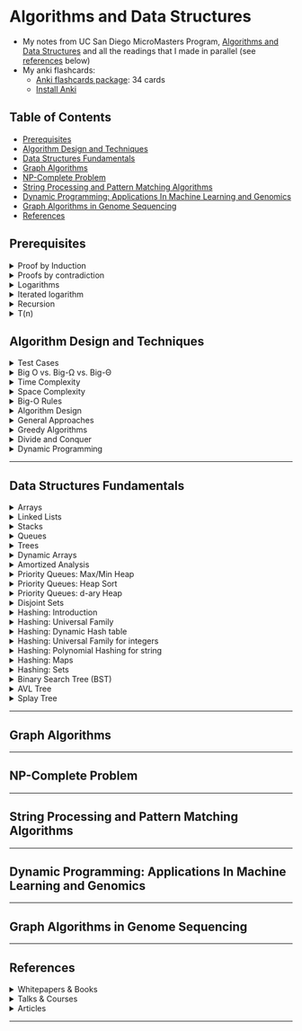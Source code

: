 # Algorithms and Data Structures

- My notes from UC San Diego MicroMasters Program, [Algorithms and Data Structures](https://www.edx.org/micromasters/ucsandiegox-algorithms-and-data-structures) and all the readings that I made in parallel (see [references](#references) below)
- My anki flashcards:
    - [Anki flashcards package](https://github.com/hamidgasmi/AlgorithmsDataStructures/blob/master/algorithms-datastructures_ankiflashcard.apkg): 34 cards
    - [Install Anki](https://apps.ankiweb.net/)

## Table of Contents
- [Prerequisites](#prerequisites)
- [Algorithm Design and Techniques](#algorithm-design-and-techniques)
- [Data Structures Fundamentals](#data-structures-fundamentals)
- [Graph Algorithms](#graph-algorithms)
- [NP-Complete Problem](#np-complete-problem)
- [String Processing and Pattern Matching Algorithms](#string-processing-and-pattern-matching-algorithms)
- [Dynamic Programming: Applications In Machine Learning and Genomics](#dynamic-programming-applications-in-machine-learning-and-genomics)
- [Graph Algorithms in Genome Sequencing ](#graph-algorithms-in-genome-sequencing)
- [References](#references)

## Prerequisites

<details>
<summary>Proof by Induction</summary>

- It allows to prove a statement about an arbitrary number n by:
    - 1st proving it's true when n is 1 and then 
    - assuming it's true for n = k and showing it's true for n = k + 1
- [For more details](http://comet.lehman.cuny.edu/sormani/teaching/induction.html)

</details>

<details>
<summary>Proofs by contradiction</summary>

- It allow to prove a proposition is valid (true) by showing that assuming the proposition to be false leads to a contradiction
- [For more details](https://en.wikipedia.org/wiki/Proof_by_contradiction)

</details>

<details>
<summary>Logarithms</summary>

- See [this](https://www.khanalscademy.org/math/algebra2/x2ec2f6f830c9fb89:logs/x2ec2f6f830c9fb89:log-intro/a/intro-to-logarithms)

</details>

<details>
<summary>Iterated logarithm</summary>

- It's symbolized: **log∗(n)**: 
- It's the number of times the logarithm function needs to be applied to n before the result is ≤ 1
-      Log*(n) = 0 if n ≤ 1 = 1 + Log* (Log (n)) if n > 1
-      n                           Log*(n)
       n = 1                        0
       n = 2                        1
       n ∈ {3, 4}                   2
       n ∈ {5,..., 16}              3
       n ∈ {17, ..., 65536}         4
       n ∈ {65537,..., 2^65536}     5

</details>

<details>
<summary>Recursion</summary>

- To [Get Started](https://www.khanacademy.org/computing/computer-science/algorithms/recursive-algorithms/a/recursion)
- Stack optimization and Tail Recursion

</details>

<details>
<summary>T(n)</summary>

- It's the number of lines of code executed by an algorithm

</details>    


## Algorithm Design and Techniques

<details>
<summary>Test Cases</summary>

- **Boundary** values
- **Biased**/**Degenerate** tests cases
    - They're particular in some sense
    - See example for each data structure below
- **Randomly** generated cases and **large** dataset:
    - It's to check random values to catch up cases we didn't think about
    - It's also to check how long it takes to process a large dataset
    - Implement our program as a function **solve(dataset)**
    - Implement an additional procedure **generate()** that produces a random/large dataset 
    - E.g., if an input to a problem is a sequence of integers of length 1 ≤ n ≤ 10^5, then: 
        - Generate a sequence of length 10^5, 
        - Pass it to our solve() function, and 
        - Ensure our algorithm outputs the result quickly: we could measure the duration time
- **Stress** testing:
    - Implement a slow but simple and correct algorithm
    - Check that both programs produce the same result (this is not applicable to problems where the output is not unique) 
    - Generate random test cases as well as biased tests cases
- When dealing with **numbers**:
    - Think about number size: Int. Long, ... ?
    - If there is any division: division by 0; Precision?
    - Integers Biased cases: a **Prime/Composite** number; an **Even/Odd** number
- When dealing with **String**:
    - Biased/Degenerate tests: 
        - Empty string
        - A strings that contains a sequence of a single letter (“aaaaaaa”) or 2 letters ("abbaabaa") as opposed to those composed of all possible Latin letters
    - Encoding (ASCII, UTF-8, UTF-16)?
    - Special characters
    - such as those with only small numbers or a small range of large numbers, 
- When dealing with **arrays/lists**:
    - Biased/Degenerate tests: 
        - It's empty
        - It contains only small numbers or a small range of large numbers
    - It contains **few** elements: 1, 2
    - It contains **many** elements: 10^6
    - It contains same elements: min value only (0 for integers), max value only (2^32 for integers), any specific value
- When dealing with **Trees**:
    - Biased/Degenerate tests: a tree which consists of a linked list, binary trees, stars
- When dealing with **Graphs**:
    - Biased/Degenerate tests: a graph which consists of a linked list, a tree, a disconnected graph, a complete graph, a bipartite graph

</details>

<details>
<summary>Big O vs. Big-Ω vs. Big-Θ</summary>

- **Big-Ω** (Omega):
    - It's a lower bound of a function
    - A function f(n) = Ω(g(n)), if there're positive constants C and k, such that 0 ≤ C g(n) ≤ f(n) for all n ≥ k
    - E.g., f(n) = n^2 + n = Ω(n) because n ≤ f(n) for n ≥ 1
    - ![Example](https://xlinux.nist.gov/dads/Images/omegaGraph.gif)
    - It's NOT used in the industry
- **Big-O**:
    - It's an upper bound of a function
    - A function f(n) = O(g(n)), if there're positive constants C and k, such that 0 ≤ f(n) ≤ C g(n) for all n ≥ k
    - E.g., f(n) = n^2 = O(n^3) because f(n) ≤ n^3 for k ≥ 1
    - ![Example](https://upload.wikimedia.org/wikipedia/commons/8/89/Big-O-notation.png)
    - It's used in the Industry with a different definition (see below, Big-Theta)
- **Big-Θ** (Theta):
    - A function f grows at same rate as a function g
    - If f = Ω(g) and f = O(g)
    - E.g., f(n) = n^2 + n = Θ(n^2) because n^2 ≤ f(n) ≤ n^2 for k ≥ 1
    - It's used in the industry as Big-O
- **Small-o**:
    - A function f is o(g) if f(n)/g(n) → 0 as n → ∞
    - f grows slower than g
    - It's NOT used in the industry
- [For more details](https://www.khanacademy.org/computing/computer-science/algorithms/asymptotic-notation/a/asymptotic-notation)

</details>

<details>
<summary>Time Complexity</summary>

- It describes the rate of increase of an algorithm
- It describes how an algorithm scales when input grows
- Big-O notation is used
- It's also called **Asymptotic runtime**:
    - It's only asymptotic
    - It tells us about what happens when we put really big inputs into the algorithm
    - It doesn't tell us anything about how long it takes
    - Its hidden constants:
        - They're usually moderately small, and therefore, we have something useful
        - They're could be big
    - Sometimes an algorithm A with worse Big-O runtime than algorithm B:
        - Algorithm A is worse asymptotically on very large inputs than algorithm B does
        - But algorithm A is better for all practical sizes and very large inputs couldn't be stored 
- E.g., O(1), O(n), O(n^2) , O(Log n), O(n log n), O(2^n)
- [Data structure and theirs related algorithms time complexity](https://www.bigocheatsheet.com/)

</details>

<details>
<summary>Space Complexity</summary>

- It describes the amount of memory - or space - required for an algorithm
- It useful to compare the performance of algorithms
    - Input size from which an algorithm will experience unsufficient memory (RAM) and start using Disk lookups
- Big O notation and concept are used 

</details>

<details>
<summary>Big-O Rules</summary>

- **Drop the constants**: we'll use O(n) instead of O(2 n)
- **Drop the Non-Dominant Terms**: we'll use O(n^2) instead of O(n^2 + n) or O(n) instead of O(n + log n) 
- Multi-Part Algorithms - Add: **O(A+B)**
    - When an algorithm is in the form 
    - Do A, 
    - When you're done, Do B
- Multi-Part Algorithms - Multiply: **O(A*B)**
    - When an algorithm is in the form: 
    - Do B for each time you do A
- **Amortized Time**
    - When the worst case happens once a while 
    - But once it happens, it won't happen again for so long that the cost is "amortized" 
    - E.g., insert in a dynamic resizing array (an array list): 
        - It's implemented with an array 
        - When the array hits its capacity, it will create a new array with double the capacity and copy all the elements over to the new array
        - Insert time complexity in expected case (the array isn't full): O(1)
        - Insert time complexity in worst case (the array is full): O(n)
        - Insert time complexity for n inserts: O(n) (for n expected cases) + O(w * n) (w worst cases): O((w+1)n) = O(n)
        - The amortization time for each insertion (the time complexity for n inserts divided by n): O(1)
- **Log n** runtimes: O(log n)
    - It when the number of elements in a problem space is halved each time (or divided by n) 
    - E.g. **Dichotomic search**: search in a sorted array
- The base of Log(n) isn't import
    - E.g. O(Log2 n) = O(Log3 n) = O(Log n) 
- **Recursive Runtimes**, a recursive algorithm usually is defined by:
    - Its **depth**: n and the **number of times each recursive call branches** (itself). 
    - **Time complexity: O(branchesNbr^n)** 
    - **Space complexity: O(n)**
    - E.g., Fibonacci Recursive time complexity: O(2^n)
    - E.g., Fibonacci Space complexity: O(n): because only O(N) nodes exist at any given time 
- The **base of an Exponent**:
    - Log(8^n) is completely different than Log(2^n)
 
</details>

<details>
<summary>Algorithm Design</summary>

- **Reading problem statement**: 
    - The problem statement specifies the input-output format, the constraints for the input data as well as time and memory limits 
    - Our goal is to implement a fast program that solves the problem and works within the time and memory limits
    - Question inputs:
        - **String**: Encoding (ASCII, UTF-8, UTF-16)?, Special characters?
        - **Number**: Size (Int. Long, ...)? Precision, Rounding?
- **Build your intuition**:
    - *In progress*
- **Designing an algorithm**: 
    - When the problem statement is clear, start designing an algorithm and 
    - Don’t forget to **prove that it works correctly**
    - Don't forget to **estimate its expected running time**:
        - E.g.
        -       Time Complexity:     O(n^2)                  O(n log n)
                    Machine ops:      10^9                   10^9
                              n:      10^5                   10^5
                 Estimated Time:      > 10s (10^10/10^9)     < 1 ms (10^5*log(10^5)/10^9)
- **Implementing an algorithm**: 
    - After you developed an algorithm, start implementing it in a programming language
- **Testing and debugging your program** 
    - Testing is the art of revealing bugs
    - 1st start with **simple test cases**: 
        - Small dataset
        - Make sure our program produces correct results
    - 2nd check **degenerate** cases: see test cases section above
    - 3rd check **boundary** values: see test cases section above
    - 4th check **randomly** generated cases
    - 5th check **large** dataset: see test cases section above
    - 6th finish with **stress** testing: see test cases section above

</details>

<details>
<summary>General Approaches</summary>

- **Tournament** approach:
    - To find the kth largest number in an array, compare each paire of 2 elements together
    - compare(elem 0, elem 1), compare(elem 2, elem 3)...
    - O(n + log(n) − 2)
- **Euclidean** Algorithm

</details>

<details>
<summary>Greedy Algorithms</summary>

- **Greedy Strategy**:
    - **1. Make a greedy choice**
    - **2. Prove that it is a safe choice**
    - **3. Reduce to a subproblem**
    - **4. Solve the subproblem (Iterate)**
    - E.g. Problem, Queue of Patients:
        - n patients have come to the doctor’s office at same time
        - Ti is the time needed for treatment of the i-th patient
        - They can be treated in any order 
        - Output: Arrange the patients in such a queue that the total waiting time is minimized
    - E.g. Solution:
        - Make a greedy choice: choose the patient (Pi) with the smallest treatment time (with the minimum Ti)
        - Prove that it's a safe choice
        - Reduce to a smaller problem: remove Pi from the queue
        - Iterate: Treat all the remaining patients in such order as to minimize their total waiting time as if there wasn't 1st patient
- **Subproblem** 
    - It's a similar problem of smaller size
    - Minimum total waiting time for n patients = (n − 1) · T min + minimum total waiting time for n − 1 patients without T min
    - Min total waiting time for n = 4 partients: (15, 10, 25, 20) = (4 - 1) * 10 + Min total waiting time for (15, 25, 20)
- **Safe Choice**:
    - It's a greedy choice which there's an optimal solution consistent with this 1st choice
    - It requires to **prove** that a greedy choice is safe
    - E.g. Queue of Patients: 
        - If we prove that there's an optimal solution that starts with treating a patient with the minimum treatment time
        - Therefore such a choice is a safe choice
        - However, if we choose a patient with the maximum treatment time, there's not an optimal solution that starts with it
        - Therefore such a choice isn't a safe choice
- E.g. Fractional Knapsack (or Backpack) Problem:
    - N items with total weight and total value (Wi, Vi)
    - A Backpack with a capacity W
    - Goal: Maximize value ($) while limiting total weight (kg)
    - It's possible to take fraction of items
    - Item 1: (6, $30), Item 2 (3, $14), Item 3 (4, $16), Item 4 (2, $9)
        - Knapsack capacity: 10
        - Value per Unit: Item 1: $5; Item2: $4.66; Item3: $4; Item4: $4.5
        - Solution: 6 * $5 + 3 * $4.666 + 1 * $4.5 (fraction of item4) = $48.5

</details>

<details>
<summary>Divide and Conquer</summary>

- **Divide**: Break into non-overlapping subproblems of the same type
- **Conquer**:
    - Solve subproblems: each one indepently of the others
    - Combine results
- Implementation: it's often implemented with a **recursive** algorithm
- Calculate its Time Complexity:
    - Define a corresponding **recurrence relation**, **T**
        - It's an equation recursively defining a sequence of values
        - For Linear Search *T(n) = T(n - 1) + c*; *T(0) = c*
        - *c* is the runtime for a constant amount of work: checking high vs. low indexes; if A[low] == key); preparing the parameters for the recursive call
        - *T(0)* is the runtime for the **base case** of the recursion (empty array): checking high vs. low indexes, returning not found
        - For Binary Search *T(n) = T(n/2) + c*; *T(0) = c*
    - Determine **worst-case runtime**, T(n) from the recurrence relation
        - Look at the **recursion tree**
        - For Linear Search T(n) = T(n - 1) + c = T(n - 2) + 2 * c = n * c = T(n) = Θ(n)
        - For Binary Search T(n) = T(n/2) + c = T(n/2^2) + 2 * c = T(n/2^3) + 3 * c = Θ(log2 n) = Θ(log n)
- Optionally, create iterative solution
    - It allows to save space
- For more details:
    - [Binary Search](https://www.khanacademy.org/computing/computer-science/algorithms/binary-search/a/binary-search)
    - **Merge Sort**
        - [Course Material](https://github.com/hamidgasmi/algorithms-datastructures/blob/master/1_algorithm_design_and_techniques/week4_divide_and_conquer/03_divide_and_conquer_4_sorting.pdf)
        - [Merge Sort on khanacademy](https://www.khanacademy.org/computing/computer-science/algorithms#merge-sort)
    - **Quick Sort**
        - It's more efficient in practice than Merge Sort
        - Average Time Complexity: O(n log n)
        - Time Complexity in the worst case: O(n^2)
        - [Course Material](https://github.com/hamidgasmi/algorithms-datastructures/blob/master/1_algorithm_design_and_techniques/week4_divide_and_conquer/03_divide_and_conquer_5_quicksort.pdf)
        - [Quick Sort on khanacademy](https://www.khanacademy.org/computing/computer-science/algorithms#quick-sort)
        - [Deterministic and Randomized Quicksort](http://faculty.cs.tamu.edu/klappi/csce411-f12/csce411-set13.pdf)
        - [3 way partition Quick Sort](https://www.geeksforgeeks.org/3-way-quicksort-dutch-national-flag/)
        - [Quick Sort Recursive Tail Elimination](https://www.geeksforgeeks.org/quicksort-tail-call-optimization-reducing-worst-case-space-log-n/)
        - [Quick Sort wth deterministic pivot selection heuristic]:
            - The pivot could be the median of the 1st, middle, and last element
            - If the recursion depth exceeds a certain threshold ***c log n***, the algorithm switches to heap sort
            - It's a simple but heuristic approach:: it's not guaranteed to be optimal
            - The time complexity is: O(n log n) in the worst case
    - [Counting Sort](https://www.geeksforgeeks.org/counting-sort/)

</details>

<details>
<summary>Dynamic Programming</summary>

- It's a general algorithmic design technique: Approach can be used to solve many kinds of problems
- It's Frequently used for optimization problems: finding best way to do something
- It's typically used when brute-force solution is to enumerate all possibilities:
    - May not know which subproblems to solve, so we solve many or all!
    - Reduce number of possibilities by:
        - Finding optimal solutions to subproblems
        - Avoiding non-optimal subproblems (when possible)
        - Frequently gives a polynomial algorithm for brute force exponential one
- It's like Divide and Conquer:
    - General design technique
    - Uses solutions to subproblems to solve larger problems
    - Difference: Dynamic Programming subproblems typically overlap
- It's an alternative for Recursive algorithms:
    - Recursive algorithms may be not efficient: they could do a compute several times
    - E.g. Money change problem MinCoin(40 cents) in Tanzania:
    - MinCoin(40s) = 1 + Min( MinCoin(40c - 1c), MinCoin(40c - 5c), MinCoin(40c - 10c), MinCoin(40c - 20c), MinCoin(40c - 25c))
    - MinCoin(20c) is computed at least 4 times: MinCoin(40c - 1c), MinCoin(40c - 5c), MinCoin(40c - 10c), MinCoin(40c - 20c)
- It's an alternative for Greedy Algorithms: 
    - When there is not a safe choice
    - E.g.1, Money change problem MinCoin(40 cents) in US:
        - US coins <<< 40c: 1c, 5c, 10c, 25c
        - A Greedy choice: take the max coin such that coin <<< 40c
        - Result: 3 coins: 40c = 1 * 25c + 1 * 10c + 1 * 5c
        - Here this choice is safe
    - E.g.2, Money change problem MinCoin(40 cents) in Tanzania:
        - Tanzanian coins <<< 40c: 1c, 5c, 10c, 20c, 25c
        - A greedy choice: take the max coin such that the coin <<< 40c
        - Result: 3 coins: 40c = 1 * 25c + 1 * 10c + 1 * 5c
        - Here this choice isn't safe: 40c = 2 * 20c
- Steps:
    - Express a solution mathematically
        - **Cut and Paste Trick Dynamic Programming**:
        - Cut and paste proof: optimal solution to problem must use optimal solution to subproblem: otherwise we could remove suboptimal solution to subproblem and replace it with a better solution, which is a contradiction
        - [For more details](https://stackoverflow.com/questions/9553162/what-is-the-cut-and-paste-proof-technique)
    - Express a solution recursively
    - Either develop a **bottom up algorithm**:
        - Find a bottom up algorithm to find the optimal value
        - Find a bottom up algorithm to construct the solution
    - Or develop a **memoized recursive algorithm**
- **Alignment game** (String Comparison):
    - Remove all symbols from 2 strings in such a way that the number of points is maximized:
    - Remove the 1st symbol from **both** strings: 1 point if the symbols match; 0 if they don't
    - Remove the 1st symbol from **one** of the strings: 0 point
    - E.g.,:    
        -       A T G T T A T A  => A T - G T T A T A
                A T C G T C C    => A T C G T - C - C
                                   +1+1  +1+1         = +4
    - **Sequence Alignment**:
        - It's a 2-row matrix
        - 1st row: symbols of the 1st string (in order) interspersed by "-"
        - 2nd row: symbols of the 2nd string (in order) interspersed by "-"
        - E.g.:  
        -        A T - G T T A T C
                 A T C G T - C - C
                     ^-Del ^--Insert.
        - **Alignment score**: 
            - Premium (**+1**) for every **match** 
            - Penalty (**-μ**) for every **mismatch**
            - Penatly (**-σ**) for every **indel** (insertion/deletion)
            - E.g.:
            -  A T - G T T A T A
               A T C G T - C - C
              +1+1-1+1+1-1-0-1+0 = +1
        - **Optimal alignment**:
            - Input: 2 strings, mismatch penatly μ, and indel penalty σ
            - Output: An alignment of the strings maximizing the score
    - **Common Subsequence**: **Matches** in an alignment of 2 strings form their **common subsequence**
        - E.g. 
        -      A T - G T T A T C
               A T C G T - C - C
               AT    G T 
              (ATGT) is a common subsequence
- **Longest common subsequence**:
    - Input: 2 strings
    - Output: A longest common subsequence of these strings
    - It corresponds to **highest alignment score** with **μ = σ = 0** (maximizing the score of an alignment)
- **Edit distance**
    - Input: 2 strings
    - Output: the **minimum number of operations** (insertions, deletions, and substitutions of symbols) **to transform one string into another**
    - It corresponds to the **minimum number of mismatches and indels** in an alignment of 2 strings (among all possible alignments)
    - E.g.: 
    -       E D I - T I N G -
            - D I S T A N C E
            ^-Del ^-Ins.----^
    - **Minimizing edit distance = Maximizing Alignment score**
    - Let ***D(i,j)*** be the edit distance of an *i*-prefix *A*[1... *i*] and a *j*-prefix *B*[1.... *j*]
    - ***D(i,j) = MIN(D(i,j-1) + 1, D(i-1,j) + 1, D(i-1,j-1) + 1) if A[i] <> B[j]*** OR
    - ***D(i,j) = MIN(D(i,j-1) + 1, D(i-1,j) + 1, D(i-1,j-1)) if A[i] = B[j]***
- **Reconstructing an **Optimal Alignment**:
    - It could be done by backtracking pointers that are stored in the edit distance computation matrix
- E.g., Discrete Knapsack problem
    - N items with total weight Wi (Kg) and total value Vi ($)
    - A Backpack with a capacity W
    - Each item is either taken or not
    - Goal: Maximize value ($) while limiting total weight (kg)
    - Discrete Knapsack with unlimited repetitions quantities:
        - Input: Weights (W1,..., Wn) and values (V1,..., Vn) of n items; total weight W (Vi’s, Wi’s, and W are non-negative integers)
        - Output: The maximum value of items whose weight doesn't exceed W 
        - Each item can be used any number of times
        - Item 1 (6, $30), Item 2 (3, $14), Item 3 (4, $16), Item 4 (2, $9)
        - Knapsack capacity: 10
        - Solution: 6 ($30) + 2 ($9) + 2 ($9) = $48
        - Greedy Algorithm doesn't work: 6 ($30) + 
    - Discrete Knapsack without one of each repetitions item:
        - Input: Weights (W1,..., Wn) and values (V1,..., Vn) of n items; total weight W (Vi’s, Wi’s, and W are non-negative integers)
        - Output: The maximum value of items whose weight doesn't exceed W 
        - Each item can be used at most once
        - Item 1 (6, $30), Item 2 (3, $14), Item 3 (4, $16), Item 4 (2, $9)
        - Knapsack capacity: 10
        - Solution: 6 ($30) + 4 ($16) = $46
    - Greedy Algorithm fails:
        - Item1 (6, $30), Item2 (3, $14), Item3 (4, $16), Item4 (2, $9)
        - Value per Unit: Item 1: $5; Item2: $4.66; Item3: $4; Item4: $4.5
        - 6 ($30) + 3 ($14) = 9 items ($44)
        - taking an element of maximum value per unit of weight is not safe!
- For more details:
    - [Course material](https://github.com/hamidgasmi/algorithms-datastructures/blob/master/1_algorithm_design_and_techniques/week5_and_6_dynamic_programming/04_dynamic_programming_2_editdistance.pdf)
    - [Advanced dynamic programming lecture notes]() by Jeff Erickson
    - [How Do We Compare Biological Sequences?](https://www.youtube.com/playlist?list=PLQ-85lQlPqFNmbPEsMoxb5dM5qtRaVShn) by Phillip Compeau and Pavel Pevzner
- For more details:
    - [Money change problem: Greedy vs. Recursive vs. Dynamic Programming](https://github.com/hamidgasmi/algorithms-datastructures/blob/master/1_algorithm_design_and_techniques/week5_and_6_dynamic_programming/04_dynamic_programming_1_changeproblem.pdf)
    - [Dynamic Programming](https://www.geeksforgeeks.org/dynamic-programming/) in geeksforgeeks
    - [Dynamic Programming](https://www.radford.edu/~nokie/classes/360/dynprog.html)

</details>

---

## Data Structures Fundamentals

<details>
<summary>Arrays</summary>

- It's a contiguous area of memory
- It's consisting of equal-size elements indexed by contiguous integers
- **1-D Array**: accessing **array[i]** consists of accessing the memory address: **array_addr + elem_size × (i − first_index)**
- **2-D Array**:
    - It could be laid out in **Row-Major order**:
        - Its 2nd index (column) changes most rapidly
        - Its elements are laid out as follow: (1,1), (1,2), (1,3), ..., (2,1), (2,2),...
        - Accessing **[i][j]** consists of accessing the memory address: **array_addr + elem_size × [row_lenth * (i  − 1st_row_index) + (j − 1st_column_index)]**
    - It could be laid out in **Column-Major order**:
        - Its 1st index (row) changes most rapidly
        - Its elements are laid out as follow: (1,1), (2,1), (2,1), ..., (1,2), (2,2),...
        - Accessing **[i][j]** consists of accessing the memory address: **array_addr + elem_size × [column_lenth * (j  − 1st_column_index) + (i − 1st_row_index)]**
- Time Complexity and Operations:
    -                     Read    Remove   Add
            Beginning:    O(1)     O(n)    O(n) 
                  End:    O(1)     O(1)    O(1)
               Middle:    O(1)     O(n)    O(n)
- Programming Languages:
    - Python: there is no static array data structure
- For more details:
    - [Arrays and Lists Course](https://github.com/hamidgasmi/algorithms-datastructures/blob/master/2-data-sructures-fundamentals/1_basic_data_structures/01_1_arrays_and_lists.pdf)

</details>

<details>
<summary>Linked Lists</summary>

- Singly-Linked List
    -                APIs                Time (wout tail)   Time (w tail)         Description 
                PushFront(Key):               O(1)                                 Aadd to front
                Key TopFront():               O(1)                                 Return front item
                    PopFront():               O(1)                                 Remove front item
                 PushBack(Key):               O(n)              O(1)               Add to back
                 Key TopBack():               O(n)              O(1)               Return back item
                     PopBack():               O(n)                                 Remove back item
             Boolean Find(Key):               O(n)                                 Is key in list?
                    Erase(Key):               O(n)                                 Remove key from list
               Boolean Empty():               O(1)                                 Empty list?
          AddBefore(Node, Key):               O(n)                                 Adds key before node
           AddAfter(Node, Key):               O(n)                                 Adds key after node 
- **Doubly-Linked List**:
    - Its node consists of a key, a pointer to the next node and a pointer to the previous node
    -                APIs                    Time (wout tail)   Time (w tail)
                PushFront(Key):               O(1)                                 
                Key TopFront():               O(1)                                 
                    PopFront():               O(1)                                 
                 PushBack(Key):               O(n)              O(1)               
                 Key TopBack():               O(n)              O(1)               
                     PopBack():               O(n)              O(1)                 
             Boolean Find(Key):               O(n)                                 
                    Erase(Key):               O(n)                                 
               Boolean Empty():               O(1)                                 
          AddBefore(Node, Key):               O(n)
           AddAfter(Node, Key):               O(n)
- Programming Languages:
    - Python:
- For more details:
    - [Arrays and Lists Course](https://github.com/hamidgasmi/algorithms-datastructures/blob/master/2-data-sructures-fundamentals/1_basic_data_structures/01_1_arrays_and_lists.pdf)

</details>

<details>
<summary>Stacks</summary>

- For more details:
    - [Stacks and Queues Course](https://github.com/hamidgasmi/algorithms-datastructures/blob/master/2-data-sructures-fundamentals/1_basic_data_structures/01_2_stacks_and_queues.pdf)
- Programming Languages:
    - Python:

</details>

<details>
<summary>Queues</summary>

- For more details:
    - [Stacks and Queues Course](https://github.com/hamidgasmi/algorithms-datastructures/blob/master/2-data-sructures-fundamentals/1_basic_data_structures/01_2_stacks_and_queues.pdf)
- Programming Languages:
    - Python:

</details>

<details>
<summary>Trees</summary>

- It is empty, or a node with a key, and a list of child trees
- Terminology:
    - A **Root**: top node in the tree
    - A **child** has a line down directly from a **parent**
    - An **Ancestor** is a parent, or a parent of parent, etc.
    - **Descendant** is a child, or a child of child, etc.
    - A **Sibling** is sharing the same parent
    - A **Leaf** is a node without children
    - An **Interior node** is a node that isn't a leaf
    - An **Edge** is a link between two nodes
    - A **Level**: 
        - 1 + number of edges between a tree root and a node
        - E.g., The root node is level 1
    - A **Height**: 
        - It's the maximum depth of subtree node and its farthest leaf
        - It could be calculated by counting the number of nodes or edges
    - A **Forest** is a collection of trees
- Walking a Tree:
    - **Depth-First** (**DFS**): To traverse one sub-tree before exploring a sibling sub-tree
    - **Breadth-First** (**BFS**): To traverse all nodes at one level before progressing to the next level
- A **Binary Tree**: 
    - It's a tree where each node has 0, 1, or 2 children
    - DFS types: 
        - **In Order Traversal** of a node: InOrderTraversal of its Left child; Visit node; InOrderTraversal of its Right child
        - **Pre Order Traversal** of a node: Visit node; PreOrderTraversal of its Left child; PreOrderTraversal of its Right child
        - **Post Order Traversal** of a node: PostOrderTraversal of its Left child; PostOrderTraversal of its Right child; Visit node
    - A **Complete Binary Tree**: 
        - It's a binary tree in which all its levels are filled except possibly the last one which is filled from left to right
        - Its height is **Low**: it's at most **O(log n)** (n is nbr of nodes)
        - It could be **stored effeciently** as an **array**
    - A **Full Binary Tree**:
        - It's also called **Proper Binary Tree** or **2-tree**
        - It's a tree in which every node other than the leaves has 2 children
        - Its height is Low: it's equal to **log n**
        - It could be stored effeciently as an array
- For more details:
    - [Course](https://github.com/hamidgasmi/algorithms-datastructures/blob/master/2-data-sructures-fundamentals/1_basic_data_structures/01_3_trees.pdf)

</details>

<details>
<summary>Dynamic Arrays</summary>

- It's also known as **Resizable array**
- It's a solution for limitations of **static** arrays and **dynamically-allocated** arrays (see below):
    - It can be resized at runtime
    - It stores (implementation):
        - Arr: dynamically-allocated array
        - Capacity: size of the dynamically-allocated array
        - Size: number of elements currently in the array
    - When an element is added to the end of the array and array's size and capacity are equal:
        - It allocates a new array
        - New Capacity = Previous Capacity x 2
        - Copy all elements from old array to new array
        - Insert new element
        - New Size = Old Size + 1
        - Free old array space
- Time Complexity and Operations:
    -                       Time Complexity
                  Get(i):       O(1) 
             Set(i, val):       O(1)
           PushBack(val):       O(1) or O(n): O(n) when size = capacity; O(1) otherwise (amortized analysis)
               Remove(i):       O(1)
                  Size():       O(1)
- Programming Languages:
    - Python: list (the only kind of array)
    - C++: vector
    - Java: ArrayList
- Static array:
    - it's static!
    - It requires to know its size at compile time
    - Problem: we might not know max size when declaring an array
- Dynamically-allocated arrays:
    - int *my_array = new int[ size ]
    - It requires to know its size at runtime
    - Problem: we might not know max size when allocating an array
- More details:
    - [UC San Diego Course](https://github.com/hamidgasmi/algorithms-datastructures/blob/master/2-data-sructures-fundamentals/2_dynamic_arrays_and_amortized_complexity/02_1_dynamic_arrays_and_amortized_analysis.pdf)

</details>

<details>
<summary>Amortized Analysis</summary>

- Methods to calculate amortized cost:
    - The **Aggregate method**: 
        - It calculates amortized cost based on amortized cost definition
        - E.g. Dynamic Array:
    - The **Banker's Method**:
    - The **Physicist's Method**:
- More details:
    - [Amortized Analysis](https://youtu.be/U5XKyIVy2Vc) 
    - [UC San Diego](https://github.com/hamidgasmi/algorithms-datastructures/blob/master/2-data-sructures-fundamentals/2_dynamic_arrays_and_amortized_complexity/02_1_dynamic_arrays_and_amortized_analysis.pdf)

</details>

<details>
<summary>Priority Queues: Max/Min Heap</summary>

- **Max Heap**:
    - It's a binary tree where the value of each node is at least the values of its children
    - For each edge of the tree, the value of the parent is at least the value of the child
- **Min Heap**:
    - It's a binary tree where the value of each node is at most the values of its children
- Implementation, Time Complexity and Operations:
    - An efficient implementation is a **Complete Binary Tree** in an **Array**
    -            Operations        0-based index      1-based index array
                  Parent(i):          ⌊ i / 2 ⌋         ⌊ i / 2 ⌋
               Leftchild(i):          2 * i + 1         2 * i
              Rightchild(i):          2 * i + 2         2 * i + 1
    -                               Time Complexity     Comment
                   GetMax():             O(1)            or GetMin()
               ExtractMax():           O(log n)        n is the nodes # (or ExtractMin)
                  Insert(i):           O(log n)
                  SiftUp(i):           O(log n)
                SiftDown(i):           O(log n)
          ChangePriority(i):           O(log n)
                  Remove(i):           O(log n)
- Programming Languages:
    - Python:
        - Lib/heapq.py
        - [Description](https://docs.python.org/2/library/heapq.html)
        - [Git](https://github.com/python/cpython/blob/2.7/Lib/heapq.py)
    - C++:
    - Java:
- For more details:
    - UC San Diego Course: [Overview & Naive Implementations](https://github.com/hamidgasmi/algorithms-datastructures/blob/master/2-data-sructures-fundamentals/3_priority_queues_and_disjoint_sets/03_1_priority_queues_intro.pdf)
    - UC San Diego Course: [Binary Heaps](https://github.com/hamidgasmi/algorithms-datastructures/blob/master/2-data-sructures-fundamentals/3_priority_queues_and_disjoint_sets/03_2_priority_queues_heaps.pdf)

</details>

<details>
<summary>Priority Queues: Heap Sort</summary>

- Not-In place algorithm to sort an Array (A) with a Heap Sort:
    -       Create an empty priority queue MaxHeap
            for i from 1 to n:
                MaxHeap.Insert(A[i])
            for i from n downto 1:
                A[i] = MaxHeap.ExtractMax()
    - Time Complexity:  O(n log n)
    - **Space Complexity: O(n)** (It's not an in place algorithm)
    - It's a natural generalization of selection sort:
        - Instead of simply scanning the rest of the array to find the maximum value,
        - It uses a smart data structure
- In place algorithm to sort an array (A) with a Heap Sort:
    - Step 1: Turn the array A[] into a heap by permuting its elements
        - We repair the heap property going from bottom to top
        - Initially, the heap property is satisfied in all the leaves (i.e., subtrees of depth 0)
        - We then start repairing the heap property in all subtrees of depth 1
        - When we reach the root, the heap property is satisfied in the whole tree
    -       BuildHeap(A[1 ... n])
                for i from ⌊n/2⌋ downto 1:
                    SiftDown(i)
        - Space Complexity: O(1) (In place algorithm)
        - Time Complexity:
                Height          Nodes #    T(SiftDown)       T(BuildHeap)
                log_2(n)          1         log_2(n)          1 * log_2(n) 
                log_2(n) - 1      2         log_2(n) - 1      2 * [ log_2(n) - 1]
                  ...            ...         ...                 ...
                   2            ≤ n/4        2                n/4 * 2
                   1            ≤ n/2        1                n/2 * 1
                T(BuildHeap) = n/2 * 1 + n/4 * 2 + ... + 1 * log_2(n) 
                             = n/2 * 1 + n/4 * 2 + ... + n / 2^log_2(n) * log_2(n)
                             = n [1/2 + 2/4 + 2/8 + ... log_2(n)/2^log_2(n)] < n * 2
                             = **O(n)**
    - Step 2: Sort the Heap
    -       HeapSort(A[1 . . . n])
                BuildHeap(A)
                repeat (n − 1) times:
                    swap A[1] and A[size]
                    size = size − 1
                    SiftDown(1)
        - Space Complexity: O(1) (In place algorithm)
        - Time Complexity: O(n long n)
- Use cases:
    - It's used for external sort when we need to sort huge files that don’t fit into memory of our computer 
        - In opposite of QuickSort which is usually used in practice because typically it is faster
    - **IntraSort** algorithm:
        - It's a sorting algorithm
        - It 1st runs QuickSort algorithm (Avergae Running time: O(n log n); Worst Running time: O(n^2))
        - If it turns out to be slow (the recursion depths exceed c log n, for some constant c),
        - Then it stops the current call to QuickSort algorithm and switches to HeapSort algorithm (Guaranteed Running time: O(n log n))
        - It's a QuickSort algorithm with worst running time: O(n log n)
    - **Partial Sorting**:
        - Input: An array A[1 . . . n], an integer k: 1 ≤ k ≤ n
        - Output: The last k elements of a sorted version of A
        -       PartialSort(A[1 . . . n], k)
                BuildHeap(A)
                for i from 1 to k:
                    print(A.ExtractMax())
        - BuildHeap Running Time: O(n)
        - Printing: the last k elements of a sorted version of A: O(k * log n)
        - Running time: O(n + k log n)
        - if k = O(n / log n) => **Running time = O(n)**
        - E.g. Printing the last 102 elements of a sorted version of an array of 1024 elements:
            - It takes a linear time
            - if n = 1024 = 2^10 then k = 2^10 / log 2^10 = 1024 / 10 = 102
- For more details:
    - UC San Diego Course: [Overview & Naive Implementations](https://github.com/hamidgasmi/algorithms-datastructures/blob/master/2-data-sructures-fundamentals/3_priority_queues_and_disjoint_sets/03_1_priority_queues_intro.pdf)
    - UC San Diego Course: [Binary Heaps](https://github.com/hamidgasmi/algorithms-datastructures/blob/master/2-data-sructures-fundamentals/3_priority_queues_and_disjoint_sets/03_2_priority_queues_heaps.pdf)

</details>

<details>
<summary>Priority Queues: d-ary Heap</summary>

- In a **d-ary heap** nodes on all levels have exactly **d children** except for possibly the last one
- Its height is about: ***Log_d n***
- Implementation, Time Complexity and Operations:
    - An efficient implementation is a **Complete D-ary Tree** in an **Array**
    -            Operations:    0-based index     1-based index array
                  Parent(i):     ⌊ i / d ⌋         ⌊ i / d ⌋
               1st child(i):     d * i + 1         d * i
               2nd child(i):     d * i + 2         d * i + 1
                    ...             ...               ...
              d-th child(i):     d * i + d         d * i + d - 1
    -                           Time Complexity   Comment
                   GetMax():     O(1)              or GetMin()
               ExtractMax():     O(d * Log_d n)    See running time of SiftDown
                  Insert(i):     O(Log_d n)
                  SiftUp(i):     O(Log_d n)        On each level, there is only 1 comparison: child vs. parent
                SiftDown(i):     O(d * Log_d n)    On each level, there are d comparisons among d children
          ChangePriority(i):     O(d * Log_d n)
                  Remove(i):     O(d * Log_d n)

</details>

<details>
<summary>Disjoint Sets</summary>

- It's also called **Union-Find data structure**
- It's a data structure that keeps track of a set of elements partitioned into a number of disjoint (non-overlapping) subsets
- A 1st efficient implementation is **Union by Rank Heuristic**: 
    - It consists of a **Tree** in **2 Arrays**
    - Each set is a rooted tree
    - The ID of a set is the root of the tree
    - Array 1: **Parent**[1 ... n], Parent[i] is the parent of i, or i if it is the root
    - Array 2: **Rank**[1 ... n], Rank[i] = height of subtree which root is i, rank of the tree's root = 0
    - MakeSet(i):
        - It creates a singleton set {i}
        - It consists of a tree with a single node: parent[i] = i
    - Find(i):
        - It returns the ID of the set that is containing i
        - It consists of the root of the tree where i belongs
    - Union(i, j):
        - It merges 2 sets containing i and j
        - It consists of merging 2 trees
        - For effenciency purposes, it must keep the resulting tree as shallow as possible
        - It hang the shorter tree under the root of the longer one (we'll use **rank** array here)
        - The resulted tree height = the longer tree height if the 2 trees height are different
        - The resulted tree height = the height of one of the trees + 1 if the 2 trees height are equal:
        -                       Time Complexity
                MakeSet(x):      O(1)
                   Find(x):      O(tree height) = O(log n) 
               Union(x, y):      O(tree height) = O(log n) 
- A 2nd more efficient implementation is **Path Compression Heuristic**:
    - We keep the same data structure as the Union by rank heuristic implementation
    - When finding the root of a tree for a particular node i, reattach each node from the traversed path to the root
    - From an initially empty disjoint set, we make a sequence of m operations including n calls to MakeSet:
        - The total running time is O(m log∗(n))
        - The **Amortized time** of a single operation is: **O(log∗(n))**
        -                       Time Complexity
                MakeSet(x):      O(1)
                   Find(x):      O(log*(n)) = O(1) if n ≤ 2^65536
               Union(x, y):      O(log*(n)) = O(1) if n ≤ 2^65536
        - For more details about log*(n), see [Prerequisites](#prerequisites)
- Programming Languages:
    - Python:
    - C++:
    - Java:
- Use Cases:
    - Keep track of the connected compoents of an undirected graph
        - To determine whether 2 vertices belong to the same component
        - To determine whether adding an edge between 2 vertices would result in a cycle
    - **Kruskal's algorithm**:
        - It's used to find the minimum spanning tree of a graph
        - [For more details](#graph-algorithms)
    - In a maze (a grid with walls): Is a given cell B reachable from another given cell A?
        - Build disjoint sets where each non-wall cell represent a singleton set
            for each cell c in maze:
                if c isn't a wall MakeSet(c)
        - Modify disjoint sets above so that if a path between A and B exists, then A and B are in the same set
            for each cell c in maze:
                for each neighbor n of c:
                    Union(c, n)
        - Check is a path between A and B exists:
            IsReachable(A, B)
                return Find(A) = Find(B)
    - Building a Network:
- Related Problems:
    - [Find whether individual x is a friend of individual y](https://github.com/hamidgasmi/algorithms-datastructures/issues/33)
    - [Dish Owner](https://github.com/hamidgasmi/algorithms-datastructures/issues/35)
    - [Galactik Football](https://github.com/hamidgasmi/algorithms-datastructures/issues/36)
    - [Merging tables](https://github.com/hamidgasmi/algorithms-datastructures/issues/32)
    - [Jam Board](https://github.com/hamidgasmi/algorithms-datastructures/issues/37)
    - [The Last Droid](https://github.com/hamidgasmi/algorithms-datastructures/issues/40)
    - [Substrings and Repetitions](https://github.com/hamidgasmi/algorithms-datastructures/issues/38)
    - [Tiptoe through the tulips](https://github.com/hamidgasmi/algorithms-datastructures/issues/39)
    - [Ada Farm](https://github.com/hamidgasmi/algorithms-datastructures/issues/34)
- For more details:
    - UC San Diego Course: [Overview & Naive Implementations](https://github.com/hamidgasmi/algorithms-datastructures/tree/master/2-data-sructures-fundamentals/3_priority_queues_and_disjoint_sets)
    - UC San Diego Course: [Efficient Implementations](https://github.com/hamidgasmi/algorithms-datastructures/blob/master/2-data-sructures-fundamentals/3_priority_queues_and_disjoint_sets/03_4_disjoint_sets_efficient.pdf)
    - [Tutorial](https://www.topcoder.com/community/competitive-programming/tutorials/disjoint-set-data-structures/)

</details>

<details>
<summary>Hashing: Introduction</summary>

- A **Hash Function**:
    - It's a function that maps a set of keys from *U* to a set of integers: *0, 1, ..., m − 1*
    - In other words, it's a function such that for any key *k* from *U* and any integer *m > 0*, a function `h(k) : U → {0, 1, ... , m − 1}`
    - A key **Universe**, ***U***
        - It's the set *U* of all possible keys
        - `|U|` is the universe size
    - A hash **Cardinality**:
        - It's `m`
        - It's the # of different values of the hash function
        - It's also the size of the table where keys will be stored
    - A **Collision** 
        - It happens when `h(k1) = h(k2)` and `k1 != k2`
- **Direct Addressing**:
    - It's the simplest form of hashing
    - It's a data structure that has the capability of mapping records to their corresponding keys using arrays
    - Its records are placed using their key values directly as indexes
    - ![Hash Map](https://www.geeksforgeeks.org/wp-content/uploads/hmap.png)
    - It doesn't use a Hashing Function:
        -                                   Time Complexity
                     GetDate(key):              O(1)
                Insert(key, data):              O(1)
                      Delete(key):              O(1)
        -                                   Space Complexity
                Direct Addressing Table:        O(|U|) even if |U| <<< actual size
    - Limitations:
        - It requires to know the maximum key value (*|U|*) of the direct addressing table
        - It's practically useful only if the key maximum value is very less
        - It causes a waste of memory space if there is a significant difference between the key maximum value and records #
    - E.g., Phone Book:
        - Problem: Retrieving a name by phone number
        - Key: Phone number
        - Data: Name
        - Local phone #: 10 digits
        - Maximum key value: 999-999-9999 = 10^10
        - It requires to store the phone book as an array of size 10^10
            - Each cell store a phone number as a long data type: 8 bytes + a name of 12 size long (12 bytes): 20 bytes
            - The size of the array will be then: 20 * 10^10 = 2 * 10^11 = 2 * 2^36.541209044 = 2^30 * 2^8.541209044 = 373 GB
            - It requires 373 GB of memory!
        - What about international #: 15 digits
            - It would require a huge array size
            - It would take 7 PB to store one phone book
- **Chaining**:
    - It's an implementation technique used to solve collision issues:
        - It uses an array
        - Each value of the hash function maps a **Slot** in the array
        - Each element of the array is a **doubly-linked** list of pairs (key, value)
        - In case of a collision for 2 different keys, their pairs are stored in a linked list of the corresponding slot
    - `n` is the number of keys stored in the array: `n ≤ |U|`
    - `c` is the length of the longest chain in the array:
        - `c ≥ n / m`
        - The question is how to come up with a hash function so that the space is optimized (m is small) and the running time is efficient (c is small)
        - Space worst case: `c = n`: all values are stored in the same slot
        - Space best case: `c = n / m`: keys are evenly distributed among all the array cells
        - See Universal Familly
    - **Load Factor**, **α**:
        - `α = n / m`
        - If α is too small (`α <<< 1`), there isn't lot of collisions but the cells of the array are empty: we're wasting space
        - If α > 1, there is at least 1 collision
        - If α is too big, there are a lot of collisions, *c* is too long and the operations will be too slow
    - ![Hash Chaining](https://media.geeksforgeeks.org/wp-content/cdn-uploads/gq/2015/07/hashChaining1.png)
- **Open Addressing**:
    - It's an implementation technique used to solve collisions issue
- For more details:
    - UC San Diego Course: [Introduction to Hashing](https://github.com/hamidgasmi/training.computerscience.algorithms-datastructures/blob/master/2-data-sructures-fundamentals/4_hashing/04_1_hashing_intro.pdf)
    - UC San Diego Course: [Hash Function](https://github.com/hamidgasmi/training.computerscience.algorithms-datastructures/blob/master/2-data-sructures-fundamentals/4_hashing/04_2_hashing_hashfunctions.pdf)
    - Geeks for Geeks: [Hashing: Introduction](https://www.geeksforgeeks.org/hashing-set-1-introduction/)
    - Geeks for Geeks: [Direct Address Table](https://www.geeksforgeeks.org/direct-address-table/)
    - Geeks for Geeks: [Hashing: Chaining](https://www.geeksforgeeks.org/hashing-set-2-separate-chaining/)
    - Geeks for Geeks: [Hashing: Open Addressing](https://www.geeksforgeeks.org/hashing-set-3-open-addressing/)
    - Geeks for Geeks: [Address Calculation Sort using Hashing](https://www.geeksforgeeks.org/address-calculation-sort-using-hashing/)

</details>

<details>
<summary>Hashing: Universal Family</summary>

- It's a collection of hash functions such that:
    - `H = { h : U → {0, 1, 2, ... , m − 1} }`
    - For any 2 keys `x, y ∈ U, x != y` the **probability of collision** `Pr[h(x) = h(y)] ≤ 1 / m`
    - It means that a collision for any fixed pair of different keys happens for no more than **1 / m** of all hash functions h ∈ H
    - All hash functions in H are deterministic
- How Randomization works:
    - To Select a random function h from the family H: 
        - It's the only place where we use randomization
        - This randomly chosen function is deterministic  
    - To use this **Fixed** *h* function throughout the algorithm: 
        - to put keys into the hash table,
        - to search for keys in the hash table, and 
        - to remove the keys from the hash table
    - Then, the average length of the longest chain `c = O(1 + α)`
    - Then, the average running time of hash table operations is `O(1 + α)`
- Choosing Hash Table Size:
    - Ideally, load factor **0.5 < α < 1**:
        - if α is very small (α ≤ 0.5), a lot of the cells of the hash table are empty (at least a half)
        - If α > 1, there is at least one collision
        - If α is too big, there're a lot of collisions, *c* is too long and the hash table operations are too slow
    - To Use **O(m) = O(n/α) = O(n)** memory to store n keys
    - Operations will run in time O(1 + α) = **O(1) on average**
- For more details:
    - UC San Diego Course: [Hash Function](https://github.com/hamidgasmi/training.computerscience.algorithms-datastructures/blob/master/2-data-sructures-fundamentals/4_hashing/04_2_hashing_hashfunctions.pdf)

</details>

<details>
<summary>Hashing: Dynamic Hash table</summary>

- **Dynamic Hash table**:
    - It's good when the number of keys n is unknown in advance
    - It resizes the hash table when α becomes too large (same idea as dynamic arrays)
    - It chooses new hash function and rehash all the objects
    - Let's choose to Keep the load factor below 0.9 (`α ≤ 0.9`);
        -       Rehash(T):
                    loadFactor = T.numberOfKeys / T.size
                    if loadFactor > 0.9:
                        Create Tnew of size 2 × T.size
                        Choose hnew with cardinality Tnew.size
                        For each object in T:
                            Insert object in Tnew using hnew
                            T = Tnew, h = hnew
        - The result of the rehash method is a new hash table wit an α == 0.5
        - We should call Rehash after each operation with the hash table
        - Single rehashing takes **O(n)** time, 
        - Amortized running time of each operation with hash table is: **O(1)** on average, because rehashing will be rare
- For more details:
    - UC San Diego Course: [Hash Function](https://github.com/hamidgasmi/training.computerscience.algorithms-datastructures/blob/master/2-data-sructures-fundamentals/4_hashing/04_2_hashing_hashfunctions.pdf)

</details>

<details>
<summary>Hashing: Universal Family for integers</summary>

- It's defined as follow:
-       H = { h(x) = [(a * x + b) mod p] mod m } for all a, b 
              p is a fixed prime > |U|, 
              1 ≤ a ≤ p − 1, 
              0 ≤ b ≤ p − 1 
- H is a universal family for the set of integers between 0 and p − 1:
    - `|H| = p * (p - 1)`: 
    - There're (p - 1) possible values for a 
    - There're p possible values for b
- **Collision Probability**:
    - if for any 2 keys x, y ∈ U, x != y: `Pr[h(x) = h(y)] ≤ 1 / m`
- For more details:
    - UC San Diego Course: [Hash Function](https://github.com/hamidgasmi/training.computerscience.algorithms-datastructures/blob/master/2-data-sructures-fundamentals/4_hashing/04_2_hashing_hashfunctions.pdf)

</details>

<details>
<summary>Hashing: Polynomial Hashing for string</summary>

- It convert all its character S[i] to integer:
    - It uses ASCII, Unicode
    - It uses all the characters in the hash function because otherwise there will be many collisions
    - E.g., if S[0] is not used, then h(“aa”) = h(“ba”) = ··· = h(“za”)
- It uses Polynomial Hashing:
-                         |S|
            Hp = { h(S) =  ∑ S[i] * x^i mod p } for all x
                         i = 0
                    p a fixed prime, 
                    |S| the length of the string S 
                    x (the multiplier) is fixed: 1 ≤ x ≤ p − 1
- H is a universal family:
    - `|Hp| = p - 1`: 
    - There're (p - 1) possible values for x
-           PolyHash(S, p, x)
                hash = 0
                for i from |S| − 1 down to 0:
                    hash = (hash * x + S[i]) mod p
                return hash

            E.g. |S| = 3
            hash = 0
            hash = S[2] mod p
            hash = S[1] + S[2] * x mod p
            hash = S[0] + S[1] * x + S[2] * x^2 mod p
- **Collision Probability**:
    - For any 2 different strings s1 and s2 of length at most L + 1, 
    - if we choose h from *Pp* at random (by selecting a random x ∈ [1, p − 1]), 
    - The probability of collision: **Pr[h(s1) = h(s2)] ≤ L / p**
- Question: How to choose p so that O(mod p) = O(1)
- E.g., Phone Book 2:
    - Problem: Design a data structure to store phone book contacts: names of people along with their phone numbers
    - The following operation must be fast: Call person by name
    - Solution: To implement Map from names to phone numbers
- Use Cases:
    - [Rabin-Karp's Algorithm](https://brilliant.org/wiki/rabin-karp-algorithm/) uses **Polynomial Hashing** to find patterns in strings
    - Java class String method hashCode:
        - It uses Polynomial Hashing
        - It uses x = 31
        - It avoids the (mod *p*) operator for technical reasons
- For more details:
    - UC San Diego Course: [Hash Function](https://github.com/hamidgasmi/training.computerscience.algorithms-datastructures/blob/master/2-data-sructures-fundamentals/4_hashing/04_2_hashing_hashfunctions.pdf)

</details>

<details>
<summary>Hashing: Maps</summary>

- It's a data structure that maps **keys** from set S of objects to set V of **values**:
    - It's implemented with chaining technique
    - `chain (key, value) ← Array[hash(key)]`
- It has the following methods:
    -                            Time Complexity       Comment
                    HasKey(key):  Θ(c + 1) = O(1 + α)   Return if object exists in the map   
                       Get(key):  Θ(c + 1) = O(1 + α)   Return object if it exists else null
                Set(key, value):  Θ(c + 1) = O(1 + α)   Update object's value if object exists else insert new pair (object, value)
                                                               If n = 0:  Θ(c + 1) = Θ(1)
                                                               If n != 0: Θ(c + 1) = Θ(c)
                                                               Maps hash function is universal: c = n/m = α
                                 Space Complexity
                                  Θ(m + n)              Array size (m) + n pairs (object, value)                 
- E.g., Phone Book:
    - Problem: Retrieving a name by phone number
    - Hash Function:
        - Select hash function h of cardinality m, let say, 1 000 (small enough)
        - For any set of phone # P, a function h : P → {0, 1, . . . , 999}
        - h(phoneNumber)
    - A Map:
        - Create an array Chains of size m, 1000
        - Chains[i] is a doubly-linked list of pairs (name, phoneNumber)
        - Pair(name, phoneNumber) goes into a chain at position h(phoneNumber) in the array Chains
    - To look up name by phone number, go to the chain corresponding to phone number and look through all pairs
    - To add a contact, create a pair (name, phoneNumber) and insert it into the corresponding chain
    - To remove a contact, go to the corresponding chain, find the pair (name, phoneNumber) and remove it from the chain
- Programming Languages:
    - Python: **dict**
    - C++: **unordered_map**
    - Java: **HashMap**
- For more details:
    - UC San Diego Course: [Hash Function](https://github.com/hamidgasmi/training.computerscience.algorithms-datastructures/blob/master/2-data-sructures-fundamentals/4_hashing/04_2_hashing_hashfunctions.pdf)

</details>

<details>
<summary>Hashing: Sets</summary>

- It's a data structure that implements the mathematical concept of a **finite Set**:
    - It's usually used to test whether elements belong to set of values (see methods below)
    - It's implemented with chaining technique:
        - It could be implemented with a map from S to V = {true}; the chain pair: (object, true); It's costly: "true" value doesn't add any information
        - It's actually implemented To store just objects instead of pairs in the chains
- It has the following methods:
    -                            Time Complexity       Comment
                     Add(object): Θ(c + 1) = O(1 + α)   Add object to the set if it does exit else nothing   
                  Remove(object): Θ(c + 1) = O(1 + α)   Remove object from the set if it does exist else nothing
                    Find(object): Θ(c + 1) = O(1 + α)   Return True if object does exist in the set else False
                                                               If n = 0:  Θ(c + 1) = Θ(1)
                                                               If n != 0: Θ(c + 1) = Θ(c)
                                                               Sets hash function is universal: c = n/m = α 
                                 Space Complexity
                                  Θ(m + n)              Array size (m) + n objects        
- Programming Languages:
    - Python: **set**
    - C++: **unordered_set**
    - Java: **HashSet**
- For more details:
    - UC San Diego Course: [Hash Function](https://github.com/hamidgasmi/training.computerscience.algorithms-datastructures/blob/master/2-data-sructures-fundamentals/4_hashing/04_2_hashing_hashfunctions.pdf)

</details>



<details>
<summary>Binary Search Tree (BST)</summary>

- It's a binary tree data stucture with the property below:
    - Let's X a node in the tree
    - X’s key is larger than the key of any descendent of its left child, and 
    - X's key is smaller than the key of any descendent of its right child
- Implementation, Time Complexity and Operations:
    - Time Complexity: O(height)
    -               Operations:     Description:
                      Find(k, R):    Return the node with key k in the tree R, if exists
                                            the place in the tree where k would fit, otherwise
                         Next(N):    Return the node in the tree with the next largest key
                                            the LeftDescendant(N.Right), if N has a right child
                                            the RightAncestor(N), otherwise
               LeftDescendant(N):
                RightAncestor(N):
          RangeSearch(k1, k2, R):    Return a list of nodes with key between k1 and k2
                    Insert(k, R):    Insert node with key k to the tree
                       Delete(N):    Removes node N from the tree:
                                             It finds N
                                             N.Parent = N.Left, if N.Right is Null, 
                                             Replace N by X, promote X.Right otherwise
- **Balanced** BST:
    - The **height** of a balanced BST is at most: **O(log n)**
    - Each subtree is half the size of its parent
    - Insertion and deletion operations can destroy balance
    - Insertion and deletion operations need to rebalance
- For more details:
    - UC San Diego Course: [BST Basic Operations](https://github.com/hamidgasmi/training.computerscience.algorithms-datastructures/blob/master/2-data-sructures-fundamentals/5_binary_search_trees/05_1_3_binary_search_trees_basic_operations.pdf)
    - UC San Diego Course: [Balance](https://github.com/hamidgasmi/training.computerscience.algorithms-datastructures/blob/master/2-data-sructures-fundamentals/5_binary_search_trees/05_1_4_binary_search_trees_balance.pdf)

</details>

<details>
<summary>AVL Tree</summary>

- It's a **Balanced** BST:
    - It keeps balanced by maintaining the following **AVL property**:
        - For all nodes N,
        - `|N.Left.Height − N.Right.Height| ≤ 1`
- Implementation, Time Complexity and Operations:
    - Time Complexity: **O(log n)**
    - Insertion and deletion operations can destroy balance:
        - They can modify height of nodes on insertion/deletion path
        - They need to rebalance the tree in order to maintain the AVL property
    - Steps to follow for an **insertion**:
        - 1- Perform standard BST insert
        - 2- Starting from w, travel up and find the first unbalanced node 
        - 3- Re-balance the tree by performing appropriate rotations on the subtree rooted with z 
        -           Let w be the newly inserted node
                        z be the first unbalanced node, 
                        y be the child of z that comes on the path from w to z
                        x be the grandchild of z that comes on the path from w to z     
        - There can be 4 possible cases that needs to be handled as x, y and z can be arranged in 4 ways:
        -      Cas 1: Left Left Case:
                     z                                     y 
                    / \                                  /   \
                   y   T4      Right Rotate (z)         x      z
                  / \         - - - - - - - - ->      /  \    /  \ 
                 x   T3                              T1  T2  T3  T4
                / \
              T1   T2
        -      Cas 2: Left Right Case:
                     z                               z                              x
                    / \                            /   \                          /   \ 
                   y   T4   Left Rotate (y)        x    T4    Right Rotate(z)    y      z
                  / \      - - - - - - - - ->    /  \        - - - - - - - ->   / \    / \
                T1   x                          y    T3                       T1  T2 T3  T4
               / \                             / \
              T2   T3                         T1   T2

        -      Cas 3: Right Right Case:
                      z                               y
                    /  \                            /   \ 
                  T1   y    Left Rotate(z)         z      x
                 /  \      - - - - - - - ->       / \    / \
                T2   x                           T1  T2 T3  T4
               / \
              T3  T4

        -      Cas 4: Right Left Case:
                      z                              z                               x
                     / \                            / \                            /   \ 
                   T1   y   Right Rotate (y)       T1   x     Left Rotate(z)      z      y
                  / \      - - - - - - - - ->     /  \       - - - - - - - ->    / \    / \
                 x   T4                         T2   y                          T1  T2  T3 T4
                / \                            /  \
              T2   T3                         T3   T4
    - Steps to follow for a **Deletion**:
        - (1) Perform standard BST delete
        - (2) Travel up and find the 1st unbalanced node
        - (3) Re-balance the tree by performing appropriate rotations
        -           Let w be the newly inserted node
                        z be the 1st unbalanced node
                        y be the larger height child of z 
                        x be the larger height child of y
                    Note that the definitions of x and y are different from insertion 
        - There can be 4 possible cases:
        -      Cas 1: Left Left Case:
                     z                                      y 
                    / \                                   /   \
                   y   T4      Right Rotate (z)          x      z
                  / \          - - - - - - - - ->      /  \    /  \ 
                 x   T3                               T1  T2  T3  T4
                / \
              T1   T2
        -      Cas 2: Left Right Case:
                     z                               z                            x
                    / \                            /   \                         /  \ 
                   y   T4   Left Rotate (y)       x    T4   Right Rotate(z)     y      z
                  / \      - - - - - - - - ->    /  \      - - - - - - - ->    / \    / \
                T1   x                          y    T3                      T1  T2 T3  T4
                    / \                        / \
                  T2   T3                    T1   T2

        -      Cas 3: Right Right Case:
                     z                                y
                    /  \                            /   \ 
                   T1   y     Left Rotate(z)       z      x
                  /  \       - - - - - - - ->     / \    / \
                 T2   x                          T1  T2 T3  T4
                / \
              T3  T4
        -      Cas 4: Right Left Case:
                     z                            z                            x
                    / \                          / \                          /  \ 
                  T1   y   Right Rotate (y)    T1   x      Left Rotate(z)   z      y
                 / \      - - - - - - - - ->      /  \   - - - - - - - ->  / \    /  \
                x   T4                           T2   y                   T1  T2  T3  T4
               / \                              /  \
              T2  T3                           T3   T4
    - Steps to follow for a **Merge** operation:
        - Input: Roots R1 and R2 of trees with all keys in R1’s tree smaller than those in R2’s
        - Output: The root of a new tree with all the elements of both trees
        - (1) Go down side of the tree with the bigger height until reaching the subtree with height equal to slowest height
        - (2) Merge the trees
        - (2.a) Get new root Ri by removing largest element of left subtree (Ri)
        - There can be 3 possible cases:
        -       Cas 1: R1.Height = R2.Height = h
                     R1          R2                   R1'    z     R2                   z(h+1)
                    / \         /  \                 /  \         /  \                 /     \
                  T3   T4 (+) T5  T6   Delete(z)   T3'  T4' (+) T5   T6   Merge      R1'(h-1)  R2(h)
                  / \                 - - - - - ->                      - - - - ->   /  \       /  \
                T1  ...                Rebalance                                    T3'  T4'    T5   T6
                    / \          h-1 ≤ R1'.height ≤ h                            AVL property maintained
                   T2  z
        -       Cas 2: R1.Height (h1) < R2.Height (h2):
                    R1          R2                           R1(h1)       R2'(h1)
                    / \         /  \                        /  \         /  \
                  T3   T4 (+) T5   T6  Find R2' in T5     T3   T4 (+)  T7   T8     Merge
                                      - - - - - - - ->                          - - - - -> Go to Case 1
                                      R2'.height = h1
        -       Cas 3: R1.Height (h1) > R2.Height (h2):
                    R1           R2                          R1'(h2)      R2(h1)
                    / \         /  \                        /  \         /  \
                  T3   T4 (+) T5   T6  Find R1' in T4     T1   T2 (+)  T5   T6     Merge
                                      - - - - - - - ->                          - - - - -> Go to Case 1
                                      R1'.height = h2
    - Steps to follow for a **Split**:
- Related Problems:
    - 
- Use Cases:
    - 
- For more details:
    - UC San Diego Course: [AVL tree](https://github.com/hamidgasmi/training.computerscience.algorithms-datastructures/blob/master/2-data-sructures-fundamentals/5_binary_search_trees/05_2_1_binary_search_trees_avl_trees.pdf)
    - UC San Diego Course: [AVL Tree implementation](https://github.com/hamidgasmi/training.computerscience.algorithms-datastructures/blob/master/2-data-sructures-fundamentals/5_binary_search_trees/05_2_2_binary_search_trees_avl_tree_implementation.pdf)
    - UC San Diego Course: [Split and Merge](https://github.com/hamidgasmi/training.computerscience.algorithms-datastructures/blob/master/2-data-sructures-fundamentals/5_binary_search_trees/05_2_3_binary_search_trees_split_merge.pdf) operations
    - Geeks for Geeks: [AVL tree insertion](https://www.geeksforgeeks.org/avl-tree-set-1-insertion/)
    - Geeks for Geeks: [AVL tree deletion](https://www.geeksforgeeks.org/avl-tree-set-2-deletion/)

</details>

<details>
<summary>Splay Tree</summary>

- 
- For more details:
    - UC San Diego Course: [Splay Trees Introduction](https://github.com/hamidgasmi/training.computerscience.algorithms-datastructures/blob/master/2-data-sructures-fundamentals/5_binary_search_trees/06_2_1_binary_search_trees_splay_trees_introduction.pdf)
    - UC San Diego Course: [Splay Tree Implementation](https://github.com/hamidgasmi/training.computerscience.algorithms-datastructures/blob/master/2-data-sructures-fundamentals/5_binary_search_trees/06_2_2_binary_search_trees_splay_tree_implementation.pdf)
    - UC San Diego Course: [Splay Tree Analysis](https://github.com/hamidgasmi/training.computerscience.algorithms-datastructures/blob/master/2-data-sructures-fundamentals/5_binary_search_trees/06_2_3_binary_search_trees_splay_tree_analysis.pdf)

</details>

---

## Graph Algorithms

---

## NP-Complete Problem

---

## String Processing and Pattern Matching Algorithms

---

## Dynamic Programming: Applications In Machine Learning and Genomics 

---

## Graph Algorithms in Genome Sequencing

---

## References

<details>
<summary>Whitepapers & Books</summary>

- [The Algorithm Design Manual](http://mimoza.marmara.edu.tr/~msakalli/cse706_12/SkienaTheAlgorithmDesignManual.pdf) by Steven S. Skiena

- [Algorithm](http://algorithmics.lsi.upc.edu/docs/Dasgupta-Papadimitriou-Vazirani.pdf) by S. Dasgupta,C. H.Papadimitriou,andU. V. Vazirani

</details>

<details>
<summary>Talks & Courses</summary>

- [UC San Diego MicroMasters Program](https://www.edx.org/micromasters/ucsandiegox-algorithms-and-data-structures)
- Princeton University Coursera Courses:
    - [Algorithms, Part I](https://www.coursera.org/learn/algorithms-part1/home/welcome)
    - [Algorithms, Part II](https://www.coursera.org/learn/algorithms-part2/home/welcome)
- [Grokking the Coding Interview: Patterns for Coding Questions](https://www.educative.io/courses/grokking-the-coding-interview)

</details>

<details>
<summary>Articles</summary>

- [14 Patterns to Ace Any Coding Interview Question](https://hackernoon.com/14-patterns-to-ace-any-coding-interview-question-c5bb3357f6ed)
- [Solving Coding Problems With PEDAC](https://medium.com/launch-school/solving-coding-problems-with-pedac-29141331f93f)
- [Interview Questions (and answers)](http://readyforsoftwareinterview.blogspot.com/)
- [How To Approach Any Algorithm Interview Without Panicking](https://www.freecodecamp.org/news/how-to-approach-any-algorithm-interview-without-panicking-b6d7ae5c050/)
- [Top 10 Algorithms for Coding Interview](https://www.programcreek.com/2012/11/top-10-algorithms-for-coding-interview/)

</details>

---
